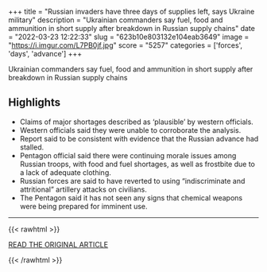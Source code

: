 +++
title = "Russian invaders have three days of supplies left, says Ukraine military"
description = "Ukrainian commanders say fuel, food and ammunition in short supply after breakdown in Russian supply chains"
date = "2022-03-23 12:22:33"
slug = "623b10e803132e104eab3649"
image = "https://i.imgur.com/L7PB0jf.jpg"
score = "5257"
categories = ['forces', 'days', 'advance']
+++

Ukrainian commanders say fuel, food and ammunition in short supply after breakdown in Russian supply chains

## Highlights

- Claims of major shortages described as ‘plausible’ by western officials.
- Western officials said they were unable to corroborate the analysis.
- Report said to be consistent with evidence that the Russian advance had stalled.
- Pentagon official said there were continuing morale issues among Russian troops, with food and fuel shortages, as well as frostbite due to a lack of adequate clothing.
- Russian forces are said to have reverted to using “indiscriminate and attritional” artillery attacks on civilians.
- The Pentagon said it has not seen any signs that chemical weapons were being prepared for imminent use.

---

{{< rawhtml >}}
  <p class="article-category">
    <a target="_blank" href="https://amp.theguardian.com/world/2022/mar/22/russian-invaders-have-three-days-of-supplies-left-says-ukraine-military">READ THE ORIGINAL ARTICLE</a>
  </p>
{{< /rawhtml >}}
